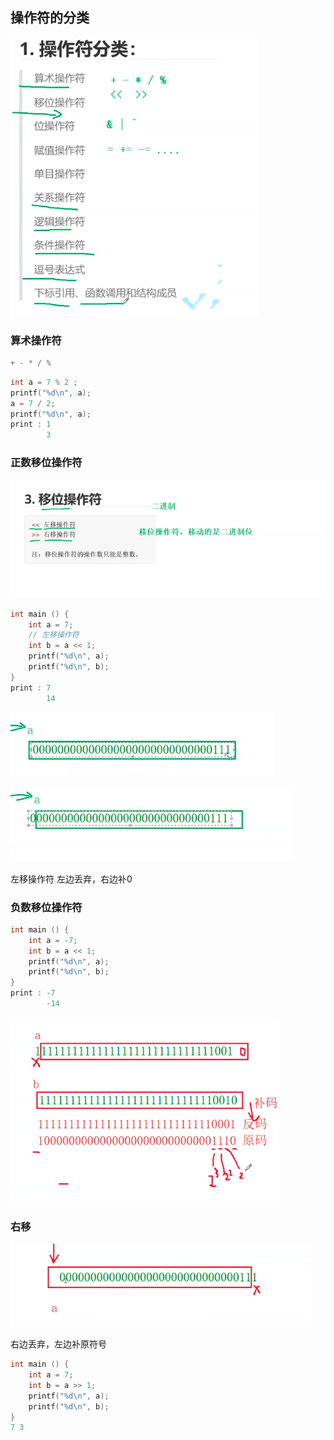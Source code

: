 ## 操作符的分类

![](Screenshot/Screenshot_20241121_155312.png)

### 算术操作符

```c
+ - * / %
```

```c
int a = 7 % 2 ;
printf("%d\n", a);
a = 7 / 2;
printf("%d\n", a);
print : 1 
    	3
```

### 正数移位操作符

![](Screenshot/Screenshot_20241121_155909.png)

```c
int main () {
    int a = 7;
    // 左移操作符
    int b = a << 1;
    printf("%d\n", a);
    printf("%d\n", b);
}
print : 7 
    	14
```

![](Screenshot/Screenshot_20241121_161942.png)

![](Screenshot/Screenshot_20241121_161956.png)

左移操作符 左边丢弃，右边补0

### 负数移位操作符

```c
int main () {
    int a = -7;
    int b = a << 1;
    printf("%d\n", a);
    printf("%d\n", b);
}
print : -7 
    	-14
```

![](Screenshot/Screenshot_20241121_163547.png)

### 右移

![](Screenshot/Screenshot_20241121_164206.png)

右边丢弃，左边补原符号

```c
int main () {
    int a = 7;
    int b = a >> 1;
    printf("%d\n", a);
    printf("%d\n", b);
}
7 3
```